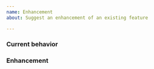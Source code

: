 ```yaml
---
name: Enhancement
about: Suggest an enhancement of an existing feature

---
```


### Current behavior

<!-- Describe the current behavior and how is limiting. -->

### Enhancement

<!-- Describe your proposed changes, or the ideal solution. -->
